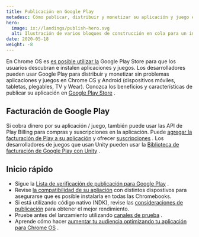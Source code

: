 ```yaml
---
title: Publicación en Google Play
metadesc: Cómo publicar, distribuir y monetizar su aplicación y juego en Chrome OS.
hero:
  image: ix://landings/publish-hero.svg
  alt: Ilustración de varios bloques de construcción en cola para un integrarse a un dispositivo de Chrome OS.
date: 2020-05-18
weight: -8
---
```


En Chrome OS es [es posible utilizar la](https://chrome.googleblog.com/2016/05/the-google-play-store-coming-to.html) Google Play Store para que los usuarios descubran e instalen aplicaciones y juegos. Los desarrolladores pueden usar Google Play para distribuir y monetizar sin problemas aplicaciones y juegos en Chrome OS y Android (dispositivos móviles, tabletas, plegables, TV y Wear). Conozca los beneficios y características de publicar su aplicación en [Google Play Store](https://developer.android.com/distribute/google-play) .

## Facturación de Google Play

Si cobra dinero por su aplicación / juego, también puede usar las API de Play Billing para compras y suscripciones en la aplicación. Puede [agregar la facturación de Play a su aplicación](https://developer.android.com/google/play/billing/getting-ready?hl={{locale.code}}) y ofrecer [suscripciones](https://developer.android.com/google-play/guides/subscriptions?hl={{locale.code}}) . Los desarrolladores de juegos que usan Unity pueden usar la [Biblioteca de facturación de Google Play con Unity](https://developer.android.com/google/play/billing/unity?hl={{locale.code}}) .

## Inicio rápido

- Sigue la [Lista de verificación de publicación para Google Play](https://developer.android.com/distribute/best-practices/launch/launch-checklist) .
- Revise [la compatibilidad de su apliación](https://support.google.com/googleplay/android-developer/answer/7353455) con distintos dispostivos para asegurarse que es posible instalarla en todas las Chromebooks.
- Si está utilizando código nativo (NDK), revise las [consideraciones de publicación](/{{locale.code}}/games/optimizing-games-publishing) para obtener el mejor rendimiento.
- Pruebe antes del lanzamiento utilizando [canales de prueba](https://developer.android.com/distribute/best-practices/launch/test-tracks) .
- Aprende cómo hacer [aumentar tu audiencia optimizando tu aplicación para Chrome OS](https://playacademy.exceedlms.com/student/activity/19745-grow-your-audience-by-optimizing-your-app-for-chrome-os) .
